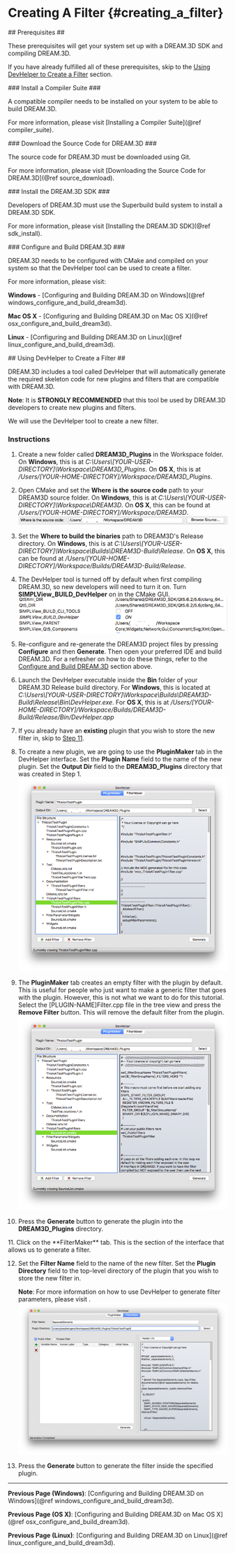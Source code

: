 Creating A Filter {#creating_a_filter}
=========
<a name="prerequisites">
## Prerequisites ##
</a>

These prerequisites will get your system set up with a DREAM.3D SDK and compiling DREAM.3D.

If you have already fulfilled all of these prerequisites, skip to the [Using DevHelper to Create a Filter](#creating_a_filter) section.

<a name="compiler_suite">
### Install a Compiler Suite ###
</a>

A compatible compiler needs to be installed on your system to be able to build DREAM.3D.

For more information, please visit [Installing a Compiler Suite](@ref compiler_suite).

<a name="downloading_dream3d">
### Download the Source Code for DREAM.3D ###
</a>

The source code for DREAM.3D must be downloaded using Git.

For more information, please visit [Downloading the Source Code for DREAM.3D](@ref source_download).

<a name="installing_sdk">
### Install the DREAM.3D SDK ###
</a>

Developers of DREAM.3D must use the Superbuild build system to install a DREAM.3D SDK.

For more information, please visit [Installing the DREAM.3D SDK](@ref sdk_install).

<a name="configure_and_build_dream3d">
### Configure and Build DREAM.3D ###
</a>

DREAM.3D needs to be configured with CMake and compiled on your system so that the DevHelper tool can be used to create a filter.

For more information, please visit:

**Windows** - [Configuring and Building DREAM.3D on Windows](@ref windows_configure_and_build_dream3d).

**Mac OS X** - [Configuring and Building DREAM.3D on Mac OS X](@ref osx_configure_and_build_dream3d).

**Linux** - [Configuring and Building DREAM.3D on Linux](@ref linux_configure_and_build_dream3d).

<a name="creating_a_filter">
## Using DevHelper to Create a Filter ##
</a>

DREAM.3D includes a tool called DevHelper that will automatically generate the required skeleton code for new plugins and filters that are compatible with DREAM.3D.

**Note**: It is **STRONGLY RECOMMENDED** that this tool be used by DREAM.3D developers to create new plugins and filters.

We will use the DevHelper tool to create a new filter.

### Instructions ###
1. Create a new folder called **DREAM3D_Plugins** in the Workspace folder.  On **Windows**, this is at *C:\\Users\\[YOUR-USER-DIRECTORY]\\Workspace\\DREAM3D_Plugins*.  On **OS X**, this is at */Users/[YOUR-HOME-DIRECTORY]/Workspace/DREAM3D_Plugins*.

2. Open CMake and set the **Where is the source code** path to your DREAM3D source folder.  On **Windows**, this is at *C:\\Users\\[YOUR-USER-DIRECTORY]\\Workspace\\DREAM3D*.  On **OS X**, this can be found at */Users/[YOUR-HOME-DIRECTORY]/Workspace/DREAM3D*.
![](Images/OSX/source_code_path.png)

3. Set the **Where to build the binaries** path to DREAM3D's Release directory.  On **Windows**, this is at *C:\\Users\\[YOUR-USER-DIRECTORY]\\Workspace\\Builds\\DREAM3D-Build\\Release*.  On **OS X**, this can be found at */Users/[YOUR-HOME-DIRECTORY]/Workspace/Builds/DREAM3D-Build/Release*.

4. The DevHelper tool is turned off by default when first compiling DREAM.3D, so new developers will need to turn it on.  Turn **SIMPLView_BUILD_DevHelper** on in the CMake GUI.
![](Images/enable_devhelper.png)

5. Re-configure and re-generate the DREAM3D project files by pressing **Configure** and then **Generate**.  Then open your preferred IDE and build DREAM.3D.  For a refresher on how to do these things, refer to the [Configure and Build DREAM.3D](#configure_and_build_dream3d) section above.

6. Launch the DevHelper executable inside the **Bin** folder of your DREAM.3D Release build directory.  For **Windows**, this is located at *C:\\Users\\[YOUR-USER-DIRECTORY]\\Workspace\\Builds\\DREAM3D-Build\\Release\\Bin\\DevHelper.exe*.  For **OS X**, this is at */Users/[YOUR-HOME-DIRECTORY]/Workspace/Builds/DREAM3D-Build/Release/Bin/DevHelper.app*

7. If you already have an **existing** plugin that you wish to store the new filter in, skip to [Step 11](#step_11).

8. To create a new plugin, we are going to use the **PluginMaker** tab in the DevHelper interface.  Set the **Plugin Name** field to the name of the new plugin.  Set the **Output Dir** field to the **DREAM3D_Plugins** directory that was created in Step 1.
![](Images/devhelper1.png)

9. The **PluginMaker** tab creates an empty filter with the plugin by default.  This is useful for people who just want to make a generic filter that goes with the plugin.  However, this is not what we want to do for this tutorial.  Select the [PLUGIN-NAME]Filter.cpp file in the tree view and press the **Remove Filter** button.  This will remove the default filter from the plugin.
![](Images/devhelper2.png)

10. Press the **Generate** button to generate the plugin into the **DREAM3D_Plugins** directory.
<a name="step_11">
11. </a> Click on the **FilterMaker** tab.  This is the section of the interface that allows us to generate a filter.

12. Set the **Filter Name** field to the name of the new filter.  Set the **Plugin Directory** field to the top-level directory of the plugin that you wish to store the new filter in.

	**Note**: For more information on how to use DevHelper to generate filter parameters, please visit .
	![](Images/filtermaker1.png)

13. Press the **Generate** button to generate the filter inside the specified plugin.


---
**Previous Page (Windows)**: [Configuring and Building DREAM.3D on Windows](@ref windows_configure_and_build_dream3d).

**Previous Page (OS X)**: [Configuring and Building DREAM.3D on Mac OS X](@ref osx_configure_and_build_dream3d).

**Previous Page (Linux)**: [Configuring and Building DREAM.3D on Linux](@ref linux_configure_and_build_dream3d).